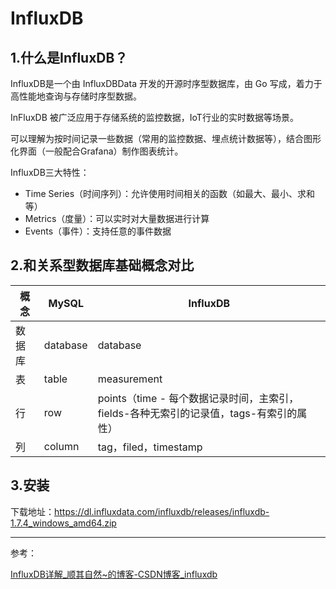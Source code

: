 # InfluxDB



## 1.什么是InfluxDB？

InfluxDB是一个由 InfluxDBData 开发的开源时序型数据库，由 Go 写成，着力于高性能地查询与存储时序型数据。

InFluxDB 被广泛应用于存储系统的监控数据，IoT行业的实时数据等场景。

可以理解为按时间记录一些数据（常用的监控数据、埋点统计数据等），结合图形化界面（一般配合Grafana）制作图表统计。



InfluxDB三大特性：

- Time Series（时间序列）：允许使用时间相关的函数（如最大、最小、求和等）
- Metrics（度量）：可以实时对大量数据进行计算
- Events（事件）：支持任意的事件数据



## 2.和关系型数据库基础概念对比

| 概念   | MySQL    | InfluxDB                                                     |
| ------ | -------- | ------------------------------------------------------------ |
| 数据库 | database | database                                                     |
| 表     | table    | measurement                                                  |
| 行     | row      | points（time - 每个数据记录时间，主索引，fields-各种无索引的记录值，tags-有索引的属性） |
| 列     | column   | tag，filed，timestamp                                        |



## 3.安装

下载地址：https://dl.influxdata.com/influxdb/releases/influxdb-1.7.4_windows_amd64.zip



------

参考：

[InfluxDB详解_顺其自然~的博客-CSDN博客_influxdb](https://blog.csdn.net/fuhanghang/article/details/105484610)